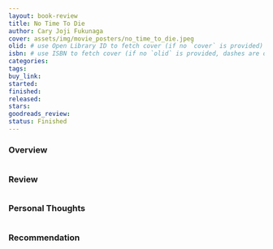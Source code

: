 ```yaml
---
layout: book-review
title: No Time To Die
author: Cary Joji Fukunaga
cover: assets/img/movie_posters/no_time_to_die.jpeg
olid: # use Open Library ID to fetch cover (if no `cover` is provided)
isbn: # use ISBN to fetch cover (if no `olid` is provided, dashes are optional)
categories:
tags:
buy_link:
started:
finished:
released: 
stars: 
goodreads_review:
status: Finished
---
```


<p style="margin-bottom:0.5cm;"></p>

### <b>Overview</b>



<p style="margin-bottom:1cm;"></p>

### <b>Review</b>

<p style="margin-bottom:1cm;"></p>

### <b>Personal Thoughts</b>

<p style="margin-bottom:1cm;"></p>

### <b>Recommendation</b>